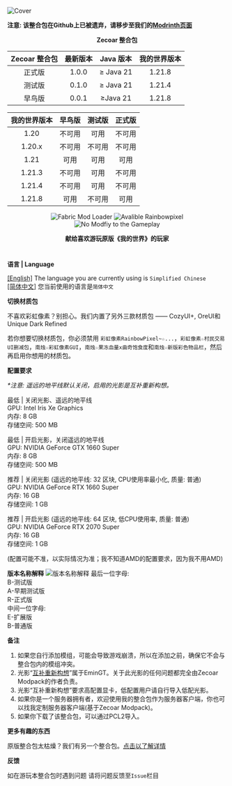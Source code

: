 ![Cover](https://github.com/ZfIxV/Zecoar-Modpack/blob/main/Zecoar%20Modpack%20-%20Header.png)

**注意: 该整合包在Github上已被遗弃，请移步至我们的[Modrinth页面](https://modrinth.com/modpack/zecoar-modpack/)**

<div align="center">
  
**Zecoar 整合包**


| Zecoar 整合包 | 最新版本 | Java 版本 | 我的世界版本 |
| :-: | :-: | :-: | :-: |
| 正式版 | 1.0.0 | ≥ Java 21 | 1.21.8 |
| 测试版 | 0.1.0 | ≥ Java 21 | 1.21.4 |
| 早鸟版 | 0.0.1 | ≥Java 21 | 1.21.8 |

| 我的世界版本 | 早鸟版 | 测试版 | 正式版 |
| :-: | :-: | :-: | :-: |
| 1.20 | 不可用 | 可用 | 不可用 |
| 1.20.x | 不可用 | 不可用 | 不可用 |
| 1.21 | 可用 | 可用 | 可用 |
| 1.21.3 | 不可用 | 可用 | 不可用 |
| 1.21.4 | 不可用 | 可用 | 不可用 |
| 1.21.8 | 可用 | 不可用 | 可用 |

<p>
  <img src="https://img.shields.io/badge/模组加载器-Fabric-dbd0b4?style=flat" alt="Fabric Mod Loader" />
  <img src="https://img.shields.io/badge/彩虹像素-支持-fb5a8a?style=flat" alt="Avalible Rainbowpixel">
  <img src="https://img.shields.io/badge/没有修改-玩法-83d8ff?style=flat" alt="No Modfiy to the Gameplay">
</p>

</div>

<div align="center">
  
**献给喜欢游玩原版《我的世界》的玩家**

</div>

#               

**语言 | Language**

[[English]](https://github.com/ZfIxV/Zecoar-Modpack/tree/main/README.md)   The language you are currently using is `Simplified Chinese`         
[[简体中文]](https://github.com/ZfIxV/Zecoar-Modpack/tree/main/README-SC.md)   您当前使用的语言是`简体中文`                

**切换材质包**

不喜欢彩虹像素？别担心。我们内置了另外三款材质包 —— CozyUI+, OreUI和Unique Dark Refined

若你想要切换材质包，你必须禁用 `彩虹像素RainbowPixel~☆...`，`彩虹像素☆村民交易UI删减包`，`南烛☆彩虹像素GUI`，`南烛☆果冻血量x曲奇饱食度`和`南烛☆新版彩色物品栏`，然后再启用你想用的材质包。


**配置要求**

_*注意: 遥远的地平线默认关闭，启用的光影是互补重新构想。_

最低 | 关闭光影、遥远的地平线                                                     
GPU: Intel Iris Xe Graphics                              
内存: 8 GB                                                         
存储空间: 500 MB                                  

最低 | 开启光影，关闭遥远的地平线                                                
GPU: NVIDIA GeForce GTX 1660 Super                         
内存: 8 GB                    
存储空间: 500 MB                       

推荐 | 关闭光影 (遥远的地平线: 32 区块, CPU使用率最小化, 质量: 普通)                                                 
GPU: NVIDIA GeForce RTX 1660 Super                      
内存: 16 GB                      
存储空间: 1 GB                        

推荐 | 开启光影 (遥远的地平线: 64 区块, 低CPU使用率, 质量: 普通)                                              
GPU: NVIDIA GeForce RTX 2070 Super                        
内存: 16 GB                       
存储空间: 1 GB                          

(配置可能不准，以实际情况为准；我不知道AMD的配置要求，因为我不用AMD)

**版本名称解释**
![版本名称解释](https://github.com/ZfIxV/Zecoar-Modpack/blob/main/SC.png)
最后一位字母:                                 
B-测试版                                      
A-早期测试版                              
R-正式版                        
中间一位字母:                           
E-扩展版                          
B-普通版                      

**备注**

1.  <span id="ref2">如果您自行添加模组，可能会导致游戏崩溃，所以在添加之前，确保它不会与整合包内的模组冲突。</span>
2. 光影“[互补重新构想](https://modrinth.com/shader/complementary-reimagined)”属于EminGT。关于此光影的任何问题都完全由Zecoar Modpack的作者负责。
3. 光影“互补重新构想”要求高配置显卡，低配置用户请自行导入低配光影。
4. 如果你是一个服务器拥有者，欢迎使用我的整合包作为服务器客户端，你也可以找我定制服务器客户端(基于Zecoar Modpack)。
5. 如果你下载了该整合包，可以通过PCL2导入。


**更多有趣的东西**

原版整合包太枯燥？我们有另一个整合包。[点击以了解详情](https://modrinth.com/modpack/iwlow)

**反馈**

如在游玩本整合包时遇到问题 请将问题反馈至`Issue`栏目
